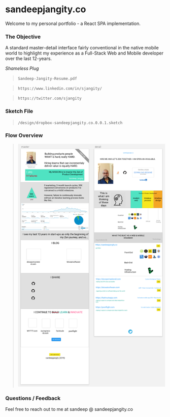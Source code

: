 # sandeepjangity.co

Welcome to my personal portfolio - a React SPA implementation.

### The Objective

A standard master-detail interface fairly conventional in the native mobile world to highlight my experience as a Full-Stack Web and Mobile developer over the last 12-years.

_Shameless Plug_

> `Sandeep-Jangity-Resume.pdf`

> `https://www.linkedin.com/in/sjangity/`

> `https://twitter.com/sjangity`

### Sketch File

> `/design/dropbox-sandeepjangity.co.0.0.1.sketch`

### Flow Overview

> ![Sketch](/design/flow.png)

### Questions / Feedback

Feel free to reach out to me at sandeep @ sandeepjangity.co
